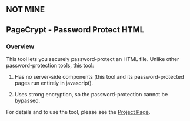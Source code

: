 ## NOT MINE ##
## PageCrypt - Password Protect HTML ##

### Overview ###

This tool lets you securely password-protect an HTML file. Unlike other password-protection tools, this tool:

1. Has no server-side components (this tool and its password-protected pages run entirely in javascript).

2. Uses strong encryption, so the password-protection cannot be bypassed.

For details and to use the tool, please see the [Project Page](https://www.maxlaumeister.com/pagecrypt/).
